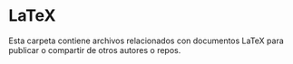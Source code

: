 # LaTeX
Esta carpeta contiene archivos relacionados con documentos LaTeX para publicar o compartir de otros autores o repos.
